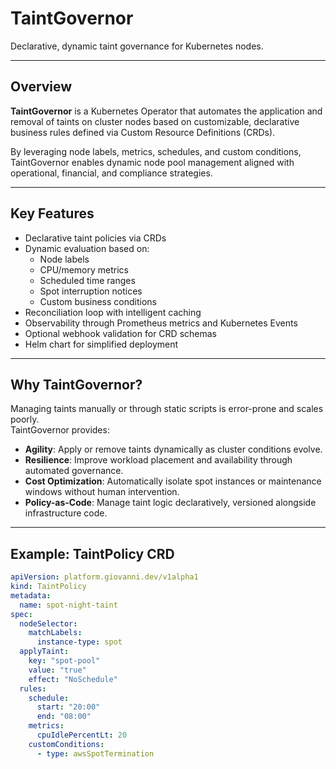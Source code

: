 # TaintGovernor

Declarative, dynamic taint governance for Kubernetes nodes.

---

## Overview

**TaintGovernor** is a Kubernetes Operator that automates the application and removal of taints on cluster nodes based on customizable, declarative business rules defined via Custom Resource Definitions (CRDs).

By leveraging node labels, metrics, schedules, and custom conditions, TaintGovernor enables dynamic node pool management aligned with operational, financial, and compliance strategies.

---

## Key Features

- Declarative taint policies via CRDs
- Dynamic evaluation based on:
    - Node labels
    - CPU/memory metrics
    - Scheduled time ranges
    - Spot interruption notices
    - Custom business conditions
- Reconciliation loop with intelligent caching
- Observability through Prometheus metrics and Kubernetes Events
- Optional webhook validation for CRD schemas
- Helm chart for simplified deployment

---

## Why TaintGovernor?

Managing taints manually or through static scripts is error-prone and scales poorly.  
TaintGovernor provides:

- **Agility**: Apply or remove taints dynamically as cluster conditions evolve.
- **Resilience**: Improve workload placement and availability through automated governance.
- **Cost Optimization**: Automatically isolate spot instances or maintenance windows without human intervention.
- **Policy-as-Code**: Manage taint logic declaratively, versioned alongside infrastructure code.

---

## Example: TaintPolicy CRD

```yaml
apiVersion: platform.giovanni.dev/v1alpha1
kind: TaintPolicy
metadata:
  name: spot-night-taint
spec:
  nodeSelector:
    matchLabels:
      instance-type: spot
  applyTaint:
    key: "spot-pool"
    value: "true"
    effect: "NoSchedule"
  rules:
    schedule:
      start: "20:00"
      end: "08:00"
    metrics:
      cpuIdlePercentLt: 20
    customConditions:
      - type: awsSpotTermination
